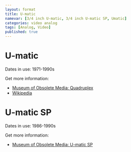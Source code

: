 ```yaml
---
layout: format
title: U-matic
namevar: [3/4 inch U-matic, 3/4 inch U-matic SP, Umatic]
categories: video analog
tags: [Analog, Video]
published: true
---
```


# U-matic

Dates in use: 1971-1990s

Get more information:
- [Museum of Obsolete Media: Quadruplex](https://obsoletemedia.org/u-matic/)
- [Wikipedia](https://en.wikipedia.org/wiki/U-matic)

# U-matic SP

Dates in use: 1986-1990s

Get more information:
- [Museum of Obsolete Media: U-matic SP](https://obsoletemedia.org/u-matic-sp/)